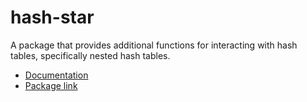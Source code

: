 # hash-star

A package that provides additional functions for interacting with
hash tables, specifically nested hash tables.

- [Documentation](https://docs.racket-lang.org/hash-star/index.html)
- [Package link](https://pkgs.racket-lang.org/package/hash-star)
